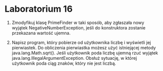 # Laboratorium 16

 1. Zmodyfikuj klasę PrimeFinder w taki sposób, aby zgłaszała nowy wyjątek NegativeNumberException, jeśli do konstruktora zostanie przekazana wartość ujemna.
 
 2. Napisz program, który pobierze od użytkownika liczbę i wyświetli jej pierwiastek. Do obliczenia pierwiastka możesz użyć istniejącej metody java.lang.Math.sqrt(). Jeśli użytkownik poda liczbę ujemną rzuć wyjątek java.lang.IllegalArgumentException. Obsłuż sytuację, w której użytkownik poda ciąg znaków, który nie jest liczbą.
 
